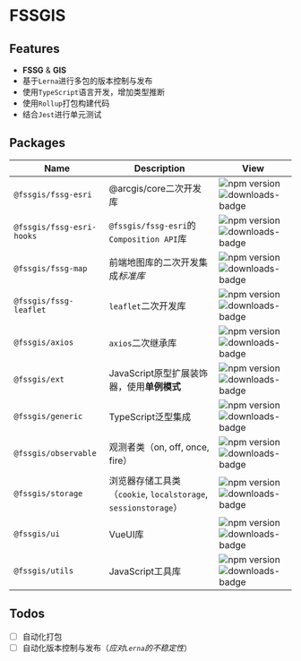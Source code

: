 # FSSGIS

## Features

- **FSSG** & **GIS**
- 基于`Lerna`进行多包的版本控制与发布
- 使用`TypeScript`语言开发，增加类型推断
- 使用`Rollup`打包构建代码
- 结合`Jest`进行单元测试

## Packages

| Name          | Description | View                                                     |
| ----------------------- | ------------------------------------------------------------ | ------------------------------------------------------------ |
| `@fssgis/fssg-esri`       | @arcgis/core二次开发库 | ![npm version](https://img.shields.io/npm/v/@fssgis/fssg-esri.svg)   ![downloads-badge](https://img.shields.io/npm/dm/@fssgis/fssg-esri.svg?color=blue) |
| `@fssgis/fssg-esri-hooks` | `@fssgis/fssg-esri`的`Composition API`库 | ![npm version](https://img.shields.io/npm/v/@fssgis/fssg-esri-hooks.svg)   ![downloads-badge](https://img.shields.io/npm/dm/@fssgis/fssg-esri-hooks.svg?color=blue) |
| `@fssgis/fssg-map`       | 前端地图库的二次开发集成*标准库* | ![npm version](https://img.shields.io/npm/v/@fssgis/fssg-map.svg)   ![downloads-badge](https://img.shields.io/npm/dm/@fssgis/fssg-map.svg?color=blue) |
| `@fssgis/fssg-leaflet`      | `leaflet`二次开发库 | ![npm version](https://img.shields.io/npm/v/@fssgis/fssg-leaflet.svg)   ![downloads-badge](https://img.shields.io/npm/dm/@fssgis/fssg-leaflet.svg?color=blue) |
| `@fssgis/axios`      | `axios`二次继承库 | ![npm version](https://img.shields.io/npm/v/@fssgis/axios.svg)   ![downloads-badge](https://img.shields.io/npm/dm/@fssgis/axios.svg?color=blue) |
| `@fssgis/ext`             | JavaScript原型扩展装饰器，使用**单例模式** | ![npm version](https://img.shields.io/npm/v/@fssgis/ext.svg)   ![downloads-badge](https://img.shields.io/npm/dm/@fssgis/ext.svg?color=blue) |
| `@fssgis/generic`         | TypeScript泛型集成 | ![npm version](https://img.shields.io/npm/v/@fssgis/generic.svg)   ![downloads-badge](https://img.shields.io/npm/dm/@fssgis/generic.svg?color=blue) |
| `@fssgis/observable`      | 观测者类（on, off, once, fire） | ![npm version](https://img.shields.io/npm/v/@fssgis/observable.svg)   ![downloads-badge](https://img.shields.io/npm/dm/@fssgis/observable.svg?color=blue) |
| `@fssgis/storage`         | 浏览器存储工具类（`cookie`, `localstorage`, `sessionstorage`） | ![npm version](https://img.shields.io/npm/v/@fssgis/storage.svg)   ![downloads-badge](https://img.shields.io/npm/dm/@fssgis/storage.svg?color=blue) |
| `@fssgis/ui`         | VueUI库   | ![npm version](https://img.shields.io/npm/v/@fssgis/ui.svg)   ![downloads-badge](https://img.shields.io/npm/dm/@fssgis/ui.svg?color=blue) |
| `@fssgis/utils`           | JavaScript工具库 | ![npm version](https://img.shields.io/npm/v/@fssgis/utils.svg)   ![downloads-badge](https://img.shields.io/npm/dm/@fssgis/utils.svg?color=blue) |

## Todos

- [ ] 自动化打包
- [ ] 自动化版本控制与发布（*应对`Lerna`的不稳定性*）